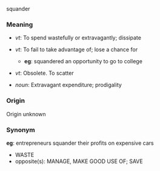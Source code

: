 squander
### Meaning
+ _vt_: To spend wastefully or extravagantly; dissipate
+ _vt_: To fail to take advantage of; lose a chance for
    + __eg__: squandered an opportunity to go to college
+ _vt_: Obsolete. To scatter

+ _noun_: Extravagant expenditure; prodigality

### Origin

Origin unknown

### Synonym

__eg__: entrepreneurs squander their profits on expensive cars

+ WASTE
+ opposite(s): MANAGE, MAKE GOOD USE OF; SAVE


